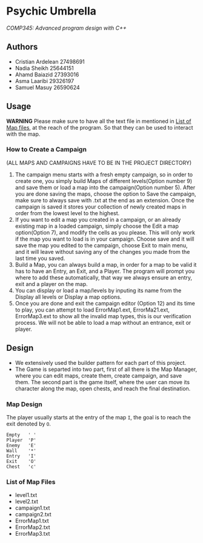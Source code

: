 # Psychic Umbrella

*COMP345: Advanced program design with C++*

## Authors

* Cristian Ardelean 27498691
* Nadia Sheikh 25644151
* Ahamd Baiazid 27393016
* Asma Laaribi 29326197
* Samuel Masuy 26590624

## Usage

**WARNING** Please make sure to have all the text file in mentioned in
[List of Map files](#list-of-map-files), at the reach of the program.
So that they can be used to interact with the map.

### How to Create a Campaign
(ALL MAPS AND CAMPAIGNS HAVE TO BE IN THE PROJECT DIRECTORY)

1. The campaign menu starts with a fresh empty campaign, so in order to create one,
  you simply build Maps of different levels(Option number 9) and save them or load
  a map into the campaign(Option number 5). After you are done saving the maps,
  choose the option to Save the campaign, make sure to always save with .txt at the
  end as an extension. Once the campaign is saved it stores your collection of newly
  created maps in order from the lowest level to the highest.
2. If you want to edit a map you created in a campaign, or an already existing map
  in a loaded campaign, simply choose the Edit a map option(Option 7), and modify
  the cells as you please. This will only work if the map you want to load is in
  your campaign. Choose save and it will save the map you edited to the campaign,
  choose Exit to main menu, and it will leave without saving any of the changes
  you made from the last time you saved.
3. Build a Map, you can always build a map, in order for a map to be valid it has to
  have an Entry, an Exit, and a Player. The program will prompt you where to add
  these automatically, that way we always ensure an entry, exit and a player on the map.
4. You can display or load a map/levels by inputing its name from the Display all
  levels or Display a map options.
5. Once you are done and exit the campaign editor (Option 12) and its time to play,
  you can attempt to load ErrorMap1.ext, ErrorMa21.ext, ErrorMap3.ext to show all the
  invalid map types, this is our verification process. We will not be able to load a
  map without an entrance, exit or player.

## Design

* We extensively used the builder pattern for each part of this project.
* The Game is separted into two part, first of all there is the Map Manager,
  where you can edit maps, create them, create campaign, and save them. The
  second part is the game itself, where the user can move its character along
  the map, open chests, and reach the final destination.

### Map Design

The player usually starts at the entry of the map `I`, the goal is to reach the
exit denoted by `O`.

	Empty   ' '
	Player  'P'
	Enemy   'E'
	Wall    '*'
	Entry   'I'
	Exit    'O'
	Chest   'c'

### List of Map Files

* level1.txt
* level2.txt
* campaign1.txt
* campaign2.txt
* ErrorMap1.txt
* ErrorMap2.txt
* ErrorMap3.txt

